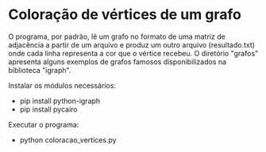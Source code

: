 # Coloração de vértices de um grafo

O programa, por padrão, lê um grafo no formato de uma matriz de adjacência a partir de um arquivo e 
produz um outro arquivo (resultado.txt) onde cada linha representa a cor que o vértice recebeu. O diretório "grafos" apresenta alguns exemplos de grafos famosos disponibilizados na biblioteca "igraph".
 
Instalar os módulos necessários: 
- pip install python-igraph
- pip install pycairo
 
Executar o programa: 
- python coloracao_vertices.py
